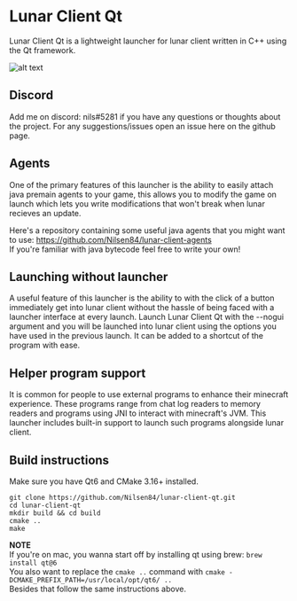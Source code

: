# Lunar Client Qt
Lunar Client Qt is a lightweight launcher for lunar client written in C++ using the Qt framework.  
  
![alt text](https://i.imgur.com/Ih9BGOn.png)

## Discord
Add me on discord: nils#5281 if you have any questions or thoughts about the project. For any suggestions/issues open an issue here on the github page.

## Agents
One of the primary features of this launcher is the ability to easily attach java premain agents to your game, 
this allows you to modify the game on launch which lets you write modifications that won't break when lunar recieves an update. 
  
Here's a repository containing some useful java agents that you might want to use: https://github.com/Nilsen84/lunar-client-agents  
If you're familiar with java bytecode feel free to write your own!

## Launching without launcher
A useful feature of this launcher is the ability to with the click of a button immediately get into lunar client without the hassle of being faced 
with a launcher interface at every launch. Launch Lunar Client Qt with the --nogui argument and you will be launched into lunar client using the 
options you have used in the previous launch. It can be added to a shortcut of the program with ease.

## Helper program support
It is common for people to use external programs to enhance their minecraft experience. These programs range from chat log readers to memory readers and
programs using JNI to interact with minecraft's JVM. This launcher includes built-in support to launch such programs alongside lunar client.

## Build instructions
Make sure you have Qt6 and CMake 3.16+ installed. 
```
git clone https://github.com/Nilsen84/lunar-client-qt.git
cd lunar-client-qt
mkdir build && cd build
cmake ..
make
```

**NOTE**  
If you're on mac, you wanna start off by installing qt using brew: ```brew install qt@6```  
You also want to replace the ```cmake ..``` command with ```cmake -DCMAKE_PREFIX_PATH=/usr/local/opt/qt6/ ..```  
Besides that follow the same instructions above.

